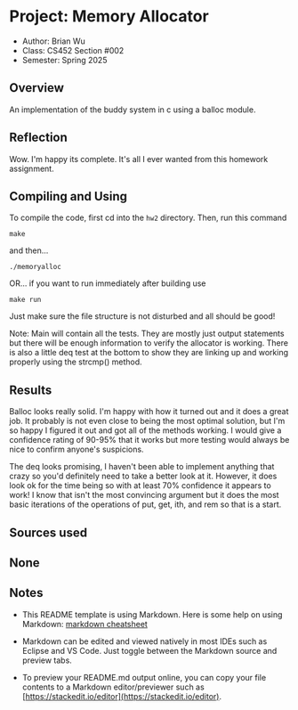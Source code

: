 # Project: Memory Allocator

* Author: Brian Wu
* Class: CS452 Section #002
* Semester: Spring 2025

## Overview

An implementation of the buddy system in c using a balloc module.

## Reflection

Wow. I'm happy its complete. It's all I ever wanted from this homework assignment.

## Compiling and Using

To compile the code, first cd into the `hw2` directory.
Then, run this command 

```make```

and then...

```./memoryalloc```

OR... if you want to run immediately after building use

```make run```

Just make sure the file structure is not disturbed and all should be good!

Note: Main will contain all the tests. They are mostly just output statements but there will be enough information to verify the allocator is working. There is also a little deq test at the bottom to show they are linking up and working properly using the strcmp() method.

## Results 

Balloc looks really solid. I'm happy with how it turned out and it does a great job. It probably is not even close to being the most optimal solution, but I'm so happy I figured it out and got all of the methods working. I would give a confidence rating of 90-95% that it works but more testing would always be nice to confirm anyone's suspicions.

The deq looks promising, I haven't been able to implement anything that crazy so you'd definitely need to take a better look at it. However, it does look ok for the time being so with at least 70% confidence it appears to work! I know that isn't the most convincing argument but it does the most basic iterations of the operations of put, get, ith, and rem so that is a start.

## Sources used

None
----------

## Notes

* This README template is using Markdown. Here is some help on using Markdown: 
[markdown cheatsheet](https://github.com/adam-p/markdown-here/wiki/Markdown-Cheatsheet)


* Markdown can be edited and viewed natively in most IDEs such as Eclipse and VS Code. Just toggle
between the Markdown source and preview tabs.

* To preview your README.md output online, you can copy your file contents to a Markdown editor/previewer
such as [https://stackedit.io/editor](https://stackedit.io/editor).
